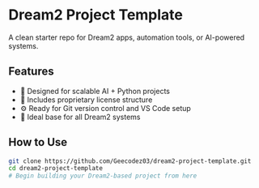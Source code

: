 # Dream2 Project Template

A clean starter repo for Dream2 apps, automation tools, or AI-powered systems.

## Features
- 🧠 Designed for scalable AI + Python projects
- 🔐 Includes proprietary license structure
- ⚙️ Ready for Git version control and VS Code setup
- 🧱 Ideal base for all Dream2 systems

## How to Use

```bash
git clone https://github.com/Geecodez03/dream2-project-template.git
cd dream2-project-template
# Begin building your Dream2-based project from here

